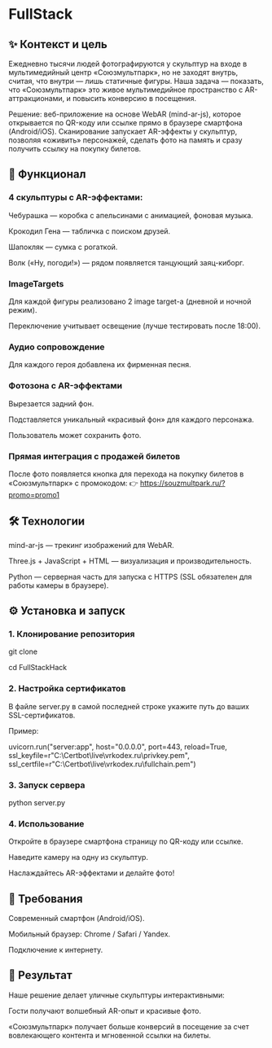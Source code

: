 # FullStack

## ✨ Контекст и цель

Ежедневно тысячи людей фотографируются у скульптур на входе в мультимедийный центр «Союзмультпарк», но не заходят внутрь, считая, что внутри — лишь статичные фигуры.
Наша задача — показать, что «Союзмультпарк» это живое мультимедийное пространство с AR-аттракционами, и повысить конверсию в посещения.

Решение: веб-приложение на основе WebAR (mind-ar-js), которое открывается по QR-коду или ссылке прямо в браузере смартфона (Android/iOS). Сканирование запускает AR-эффекты у скульптур, позволяя «оживить» персонажей, сделать фото на память и сразу получить ссылку на покупку билетов.

## 🚀 Функционал

### 4 скульптуры с AR-эффектами:

Чебурашка — коробка с апельсинами с анимацией, фоновая музыка.

Крокодил Гена — табличка с поиском друзей.

Шапокляк — сумка с рогаткой.

Волк («Ну, погоди!») — рядом появляется танцующий заяц-киборг.

### ImageTargets

Для каждой фигуры реализовано 2 image target-а (дневной и ночной режим).

Переключение учитывает освещение (лучше тестировать после 18:00).

### Аудио сопровождение

Для каждого героя добавлена их фирменная песня.

### Фотозона с AR-эффектами

Вырезается задний фон.

Подставляется уникальный «красивый фон» для каждого персонажа.

Пользователь может сохранить фото.

### Прямая интеграция с продажей билетов

После фото появляется кнопка для перехода на покупку билетов в «Союзмультпарк» с промокодом:
👉 https://souzmultpark.ru/?promo=promo1

## 🛠 Технологии

mind-ar-js — трекинг изображений для WebAR.

Three.js + JavaScript + HTML — визуализация и производительность.

Python — серверная часть для запуска с HTTPS (SSL обязателен для работы камеры в браузере).

## ⚙️ Установка и запуск
### 1. Клонирование репозитория
git clone [<repo-url>](https://github.com/FreeTok/FullStackHack)

cd FullStackHack

### 2. Настройка сертификатов

В файле server.py в самой последней строке укажите путь до ваших SSL-сертификатов.

Пример:

uvicorn.run("server:app", host="0.0.0.0", port=443, reload=True, ssl_keyfile=r"C:\Certbot\live\vrkodex.ru\privkey.pem", ssl_certfile=r"C:\Certbot\live\vrkodex.ru\fullchain.pem")

### 3. Запуск сервера
python server.py

### 4. Использование

Откройте в браузере смартфона страницу по QR-коду или ссылке. 

Наведите камеру на одну из скульптур.

Наслаждайтесь AR-эффектами и делайте фото!

## 📱 Требования

Современный смартфон (Android/iOS).

Мобильный браузер: Chrome / Safari / Yandex.

Подключение к интернету.

## 🎯 Результат

Наше решение делает уличные скульптуры интерактивными:

Гости получают волшебный AR-опыт и красивые фото.

«Союзмультпарк» получает больше конверсий в посещение за счет вовлекающего контента и мгновенной ссылки на билеты.
